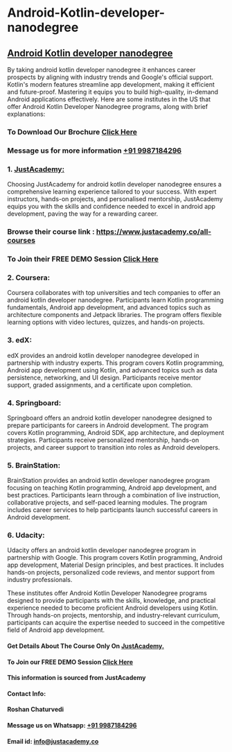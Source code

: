 # Android-Kotlin-developer-nanodegree
## [Android Kotlin developer nanodegree](https://www.justacademy.co/course-detail/android-app-development)
By taking android kotlin developer nanodegree it enhances career prospects by aligning with industry trends and Google's official support. Kotlin's modern features streamline app development, making it efficient and future-proof. Mastering it equips you to build high-quality, in-demand Android applications effectively. Here are some institutes in the US that offer Android Kotlin Developer Nanodegree programs, along with brief explanations:

### To Download Our Brochure [Click Here](https://www.justacademy.co/download-brochure-for-free)
### Message us for more information [+91 9987184296](https://api.whatsapp.com/send?phone=9987184296)

### 1. [JustAcademy:](https://www.justacademy.co/)
   Choosing JustAcademy for android kotlin developer nanodegree ensures a comprehensive learning experience tailored to your success. With expert instructors, hands-on projects, and personalised mentorship, JustAcademy equips you with the skills and confidence needed to excel in android app development, paving the way for a rewarding career.

### Browse their course link : https://www.justacademy.co/all-courses 
### To Join their FREE DEMO Session [Click Here](https://www.justacademy.co/register-for-course-demo)

### 2. Coursera:
   Coursera collaborates with top universities and tech companies to offer an android kotlin developer nanodegree. Participants learn Kotlin programming fundamentals, Android app development, and advanced topics such as architecture components and Jetpack libraries. The program offers flexible learning options with video lectures, quizzes, and hands-on projects.

### 3. edX:
   edX provides an android kotlin developer nanodegree developed in partnership with industry experts. This program covers Kotlin programming, Android app development using Kotlin, and advanced topics such as data persistence, networking, and UI design. Participants receive mentor support, graded assignments, and a certificate upon completion.

### 4. Springboard:
   Springboard offers an android kotlin developer nanodegree designed to prepare participants for careers in Android development. The program covers Kotlin programming, Android SDK, app architecture, and deployment strategies. Participants receive personalized mentorship, hands-on projects, and career support to transition into roles as Android developers.

### 5. BrainStation:
   BrainStation provides an android kotlin developer nanodegree program focusing on teaching Kotlin programming, Android app development, and best practices. Participants learn through a combination of live instruction, collaborative projects, and self-paced learning modules. The program includes career services to help participants launch successful careers in Android development.

### 6. Udacity:
   Udacity offers an android kotlin developer nanodegree program in partnership with Google. This program covers Kotlin programming, Android app development, Material Design principles, and best practices. It includes hands-on projects, personalized code reviews, and mentor support from industry professionals.

These institutes offer Android Kotlin Developer Nanodegree programs designed to provide participants with the skills, knowledge, and practical experience needed to become proficient Android developers using Kotlin. Through hands-on projects, mentorship, and industry-relevant curriculum, participants can acquire the expertise needed to succeed in the competitive field of Android app development.

#### Get Details About The Course Only On [JustAcademy.](https://www.justacademy.co/)
#### To Join our FREE DEMO Session [Click Here](https://www.justacademy.co/register-for-course-demo)
#### This information is sourced from JustAcademy
#### Contact Info:
#### Roshan Chaturvedi
#### Message us on Whatsapp: [+91 9987184296](https://api.whatsapp.com/send?phone=9987184296)
#### Email id: info@justacademy.co
